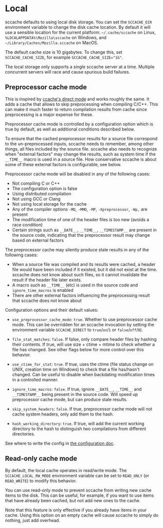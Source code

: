 # Local

sccache defaults to using local disk storage. You can set the `SCCACHE_DIR` environment variable to change the disk cache location. By default it will use a sensible location for the current platform: `~/.cache/sccache` on Linux, `%LOCALAPPDATA%\Mozilla\sccache` on Windows, and `~/Library/Caches/Mozilla.sccache` on MacOS.

The default cache size is 10 gigabytes. To change this, set `SCCACHE_CACHE_SIZE`, for example `SCCACHE_CACHE_SIZE="1G"`.

The local storage only supports a single sccache server at a time. Multiple concurrent servers will race and cause spurious build failures.

## Preprocessor cache mode

This is inspired by [ccache's direct mode](https://ccache.dev/manual/3.7.9.html#_the_direct_mode) and works roughly the same.
It adds a cache that allows to skip preprocessing when compiling C/C++. This can make it much faster to return compilation results
from cache since preprocessing is a major expense for these.

Preprocessor cache mode is controlled by a configuration option which is true by default, as well as additional conditions described below.

To ensure that the cached preprocessor results for a source file correspond to the un-preprocessed inputs, sccache needs
to remember, among other things, all files included by the source file. sccache also needs to recognize
when "external factors" may change the results, such as system time if the `__TIME__` macro is used
in a source file. How conservative sccache is about some of these external factors is configurable, see below.

Preprocessor cache mode will be disabled in any of the following cases:

- Not compiling C or C++
- The configuration option is false
- Using distributed compilation
- Not using GCC or Clang
- Not using local storage for the cache
- Any of the compiler options `-MD`, `-MMD`, `-MP`, `-Xpreprocessor`, `-Wp,` are present
- The modification time of one of the header files is too new (avoids a race condition)
- Certain strings such as `__DATE__`, `__TIME__`, `__TIMESTAMP__` are present in the source code,
  indicating that the preprocessor result may change based on external factors

The preprocessor cache may silently produce stale results in any of the following cases:

- When a source file was compiled and its results were cached, a header file would have been included if it existed, but it did
  not exist at the time. sccache does not know about such files, so it cannot invalidate the result if the header file later exists.
- A macro such as `__TIME__` (etc) is used in the source code and `ignore_time_macros` is enabled
- There are other external factors influencing the preprocessing result that sccache does not know about

Configuration options and their default values:

- `use_preprocessor_cache_mode`: `true`. Whether to use preprocessor cache mode. This can be overridden for an sccache invocation by setting the environment variable `SCCACHE_DIRECT` to `true`/`on`/`1` or `false`/`off`/`0`).
- `file_stat_matches`: `false`. If false, only compare header files by hashing their contents. If true, will use size + ctime + mtime to check whether a file has changed. See other flags below for more control over this behavior.
- `use_ctime_for_stat`: `true`. If true, uses the ctime (file status change on UNIX, creation time on Windows) to check that a file has/hasn't changed. Can be useful to disable when backdating modification times in a controlled manner.

- `ignore_time_macros`: `false`. If true, ignore `__DATE__`, `__TIME__` and `__TIMESTAMP__` being present in the source code. Will speed up preprocessor cache mode, but can produce stale results.

- `skip_system_headers`: `false`. If true, preprocessor cache mode will not cache system headers, only add them to the hash.

- `hash_working_directory`: `true`. If true, will add the current working directory to the hash to distinguish two compilations from different directories.

See where to write the config in [the configuration doc](Configuration.md).

## Read-only cache mode

By default, the local cache operates in read/write mode. The `SCCACHE_LOCAL_RW_MODE` environment variable can be set to `READ_ONLY` (or `READ_WRITE`) to modify this behavior.

You can use read-only mode to prevent sccache from writing new cache items to the disk. This can be useful, for example, if you want to use items that have already been cached, but not add new ones to the cache. 

Note that this feature is only effective if you already have items in your cache. Using this option on an empty cache will cause sccache to simply do nothing, just add overhead.
